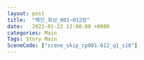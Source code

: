 ```yaml
---
layout: post
title:  "메인_회상_001~012장"
date:   2021-01-22 13:00:00 +0000
categories: Main
Tags: Story Main
SceneCode: ["scene_skip_cp001-012_q1_s10"]
---
```

